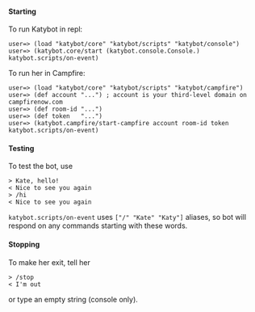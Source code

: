 #### Starting

To run Katybot in repl:

    user=> (load "katybot/core" "katybot/scripts" "katybot/console")
    user=> (katybot.core/start (katybot.console.Console.) katybot.scripts/on-event)

To run her in Campfire:

    user=> (load "katybot/core" "katybot/scripts" "katybot/campfire")
    user=> (def account "...") ; account is your third-level domain on campfirenow.com
    user=> (def room-id "...")
    user=> (def token   "...")
    user=> (katybot.campfire/start-campfire account room-id token katybot.scripts/on-event)

#### Testing

To test the bot, use

    > Kate, hello!
    < Nice to see you again
    > /hi
    < Nice to see you again

`katybot.scripts/on-event` uses `["/" "Kate" "Katy"]` aliases, so bot will respond on any commands starting with these words.

#### Stopping

To make her exit, tell her 

    > /stop
    < I'm out

or type an empty string (console only).
